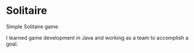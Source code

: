 # Solitaire
Simple Solitaire game

I learned game development in Java and working as a team to accomplish a goal.
